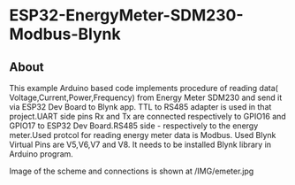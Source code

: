 # ESP32-EnergyMeter-SDM230-Modbus-Blynk

## About

This example Arduino based code implements procedure of reading data( Voltage,Current,Power,Frequency) from Energy Meter SDM230 and send it via ESP32 Dev Board to Blynk app.
TTL to RS485 adapter is used in that project.UART side pins Rx and Tx are connected respectively to GPIO16 and GPIO17 to ESP32 Dev Board.RS485 side - respectively to the energy meter.Used protcol for reading energy meter data is Modbus.
Used Blynk Virtual Pins are V5,V6,V7 and V8.
It needs to be installed Blynk library in Arduino program.

Image of the scheme and connections is shown at /IMG/emeter.jpg
